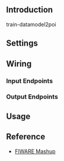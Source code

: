 ## Introduction

train-datamodel2poi

## Settings

## Wiring

### Input Endpoints

### Output Endpoints

## Usage

## Reference

- [FIWARE Mashup](https://mashup.lab.fiware.org/)
